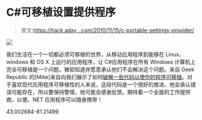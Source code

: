 # C#可移植设置提供程序

> 原文:[https://hack aday . com/2010/11/15/c-portable-settings-provider/](https://hackaday.com/2010/11/15/c-portable-settings-provider/)

![](../Images/51a8a7143cacb8685675c1f6e9948bee.png)

我们生活在一个一切都必须可移植的世界，从移动应用程序到能够在 Linux、windows 和 OS X 上运行的应用程序，让 C#应用程序在所有 Windows 计算机上完全可移植是一个问题，微软知道并愿意承认他们不会解决这个问题。来自 Geek Republic 的[Mike]亲自向我们展示了如何[破解一些代码以使你的程序可移植](http://www.geek-republic.com/2010/11/08/c-portable-settings-provider/)。对于喜欢现代应用程序可移植性的人来说，这段代码是一个很好的推进。他会承认错误可能存在，所以要保持警惕，他可能会感谢反馈。期待着一个全面的工作提供商，以便。NET 应用程序可以随身携带！

43.002684-81.21499